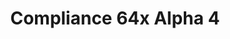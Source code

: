 ---
layout: post
title: Compliance 64x Alpha 4
permalink: /compliance64x/A4
comments: true
comments-id: 1.16.5-64x-Alpha-4
header-img: compliance64x/releases/A4.jpg

long_text: Today in this 64x Compliance update, a lot of new things and changes have been made. One of the first things is the Nether! All the blocks have been made with care (and love). Also a lot of Overworld entities have been added, other entities are coming in future update. So take advantage of this great update, the next one is coming April 14th.

download:
  - Java - 1.16.5 (CurseForge):
    - https://www.curseforge.com/minecraft/texture-packs/compliance-64x/files/3249771
  - Bedrock - 1.16.210 (GitHub):
    - https://github.com/Compliance-Resource-Pack/Compliance-Bedrock-64x/releases/download/alpha-4/Compliance_64x_-_Alpha_4_-_Bedrock_Edition.mcpack
---